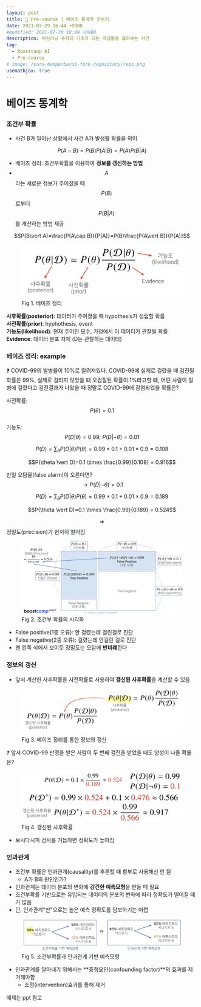 ```yaml
---
layout: post
title: 🌱 Pre-course | 베이즈 통계학 맛보기
date: 2021-07-29 16:44 +0900
#modified: 2021-07-30 18:49 +0900
description: 머신러닝 수학의 기초가 되는 개념들을 훑어보는 시간
tag:
  - Boostcamp AI
  - Pre-course
# image: /cara-memperbarui-fork-repository/repo.png
usemathjax: true
---
```


# 베이즈 통계학

### 조건부 확률

* 사건 B가 일어난 상황에서 사건 A가 발생활 확률을 의미

$$P(A\cap B)=P(B)P(A\vert B)=P(A)P(B\vert A)$$

* 베이즈 정리: 조건부확률을 이용하여 **정보를 갱신하는 방법**
* $$A$$라는 새로운 정보가 주어졌을 때 $$P(B)$$로부터 $$P(B\vert A)$$를 계산하는 방법 제공

$$P(B\vert A)=\frac{P(A\cap B)}{P(A)}=P(B)\frac{P(A\vert B)}{P(A)}$$

<figure>
<img src="/assets/img/IMG_1207.jpg" alt="베이즈정리">
<figcaption>Fig 1. 베이즈 정리</figcaption>
</figure>

**사후확률(posterior)**: 데이터가 주어졌을 때 hypothesis가 성립할 확률<br>
**사전확률(prior)**: hyphothesis, event<br>
**가능도(likelihood)**: 현재 주어진 모수, 가정에서 이 데이터가 관찰될 확률<br>
**Evidence**: 데이터 분포 자체 (D는 관찰하는 데이터)

### 베이즈 정리: example

❓ COVID-99의 발병률이 10%로 알려져있다. COVID-99에 실제로 걸렸을 때 검진될 학률은 99%, 실제로 걸리지 않았을 떄 오검질된 확률이 1%라고할 떄, 어떤 사람이 질병에 걸렸다고 검진결과가 나왔을 때 정말로 COVID-99에 감염되었을 확률은?

사전확률: $$P(\theta) = 0.1$$<br>
가능도: $$P(D\vert \theta) = 0.99;\ P(D\vert \lnot \theta) = 0.01$$

$$P(D) = \sum_{\theta}P(D\vert\theta)P(\theta)=0.99 \times 0.1 + 0.01 \times 0.9 = 0.108$$

$$P(\theta \vert D)=0.1 \times \frac{0.99}{0.108} = 0.916$$

만일 오탐율(false alarm)이 오른다면? $$\rightarrow P(D\vert \lnot \theta) = 0.1$$

$$P(D) = \sum_{\theta}P(D\vert\theta)P(\theta)=0.99 \times 0.1 + 0.01 \times 0.9 = 0.189$$

$$P(\theta \vert D)=0.1 \times \frac{0.99}{0.189} = 0.524$$

$$\Rightarrow$$ 정밀도(precision)가 현저히 떨어짐

<figure>
<img src="/assets/img/IMG_1208.jpg" alt="조건부 시각화">
<figcaption>Fig 2. 조건부 확률의 시각화</figcaption>
</figure>

* False positive(1종 오류): 안 걸렸는데 걸린걸로 진단
* False negative(2종 오류): 걸렸는데 안걸린 걸로 진단
* 맨 왼쪽 식에서 보이듯 정밀도는 오탐에 **반비례**한다

### 정보의 갱신

* 앞서 계산한 사후확률을 사전확률로 사용하여 **갱신된 사후확률**을 계산할 수 있음

<figure>
<img src="/assets/img/IMG_1209.jpg" alt="베이즈정리 정보갱신">
<figcaption>Fig 3. 베이즈 정리를 통한 정보의 갱신</figcaption>
</figure>

❓ 앞서 COVID-99 판정을 받은 사람이 두 번째 검진을 받았을 때도 양성이 나올 확룔은?

<figure>
<img src="/assets/img/IMG_1210.jpg" alt="갱신된 후 결과" width="500">
<figcaption>Fig 4. 갱신된 사후확률</figcaption>
</figure>

* 보시다시피 검사를 거듭하면 정확도가 높아짐

### 인과관계

* 조건부 확률은 인과관계(causality)를 추론할 때 함부로 사용해선 안 됨
    * A가 B의 원인인가?
* 인과관계는 데이터 분포의 변화에 **강건한 예측모형**을 만들 때 필요
* 조건부확률 기반으로는 유입되는 데이터의 분포의 변화에 따라 정확도가 떨어질 때가 많음
* 단, 인과관계"만"으로는 높은 예측 정확도를 담보하기는 어렵

<figure>
<img src="/assets/img/IMG_1211.jpg" alt="인과관계적용" width="500">
<figcaption>Fig 5. 조건부확률과 인과관계 기반 예측모형</figcaption>
</figure>

* 인과관계를 알아내기 위해서는 **중첩요인(confounding factor)**의 효과를 제거해야함
    * 조정(intervention)효과를 통해 제거

예제는 ppt 참고